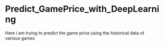 # Predict_GamePrice_with_DeepLearning
Here i am trying to predict the game price using the historical data of various games
